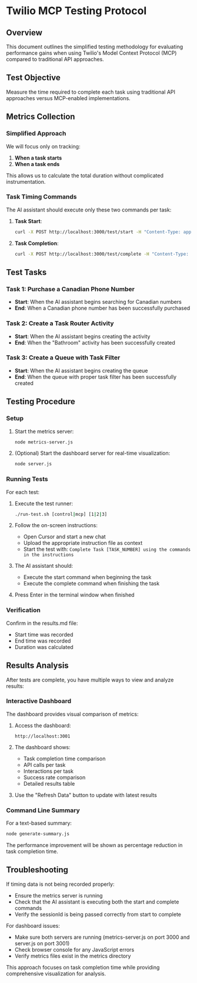 # Twilio MCP Testing Protocol

## Overview

This document outlines the simplified testing methodology for evaluating performance gains when using Twilio's Model Context Protocol (MCP) compared to traditional API approaches.

## Test Objective

Measure the time required to complete each task using traditional API approaches versus MCP-enabled implementations.

## Metrics Collection

### Simplified Approach
We will focus only on tracking:
1. **When a task starts**
2. **When a task ends**

This allows us to calculate the total duration without complicated instrumentation.

### Task Timing Commands

The AI assistant should execute only these two commands per task:

1. **Task Start**:
   ```bash
   curl -X POST http://localhost:3000/test/start -H "Content-Type: application/json" -d '{"taskId": TASK_NUMBER, "mode": "MODE"}'
   ```

2. **Task Completion**:
   ```bash
   curl -X POST http://localhost:3000/test/complete -H "Content-Type: application/json" -d '{"sessionId": "SESSION_ID", "success": true|false, "notes": "Any notes about completion"}'
   ```

## Test Tasks

### Task 1: Purchase a Canadian Phone Number
- **Start**: When the AI assistant begins searching for Canadian numbers
- **End**: When a Canadian phone number has been successfully purchased

### Task 2: Create a Task Router Activity
- **Start**: When the AI assistant begins creating the activity
- **End**: When the "Bathroom" activity has been successfully created

### Task 3: Create a Queue with Task Filter
- **Start**: When the AI assistant begins creating the queue
- **End**: When the queue with proper task filter has been successfully created

## Testing Procedure

### Setup
1. Start the metrics server:
   ```bash
   node metrics-server.js
   ```

2. (Optional) Start the dashboard server for real-time visualization:
   ```bash
   node server.js
   ```

### Running Tests
For each test:

1. Execute the test runner:
   ```bash
   ./run-test.sh [control|mcp] [1|2|3]
   ```

2. Follow the on-screen instructions:
   - Open Cursor and start a new chat
   - Upload the appropriate instruction file as context
   - Start the test with: `Complete Task [TASK_NUMBER] using the commands in the instructions`

3. The AI assistant should:
   - Execute the start command when beginning the task
   - Execute the complete command when finishing the task

4. Press Enter in the terminal window when finished

### Verification
Confirm in the results.md file:
- Start time was recorded
- End time was recorded
- Duration was calculated

## Results Analysis

After tests are complete, you have multiple ways to view and analyze results:

### Interactive Dashboard
The dashboard provides visual comparison of metrics:

1. Access the dashboard:
   ```
   http://localhost:3001
   ```

2. The dashboard shows:
   - Task completion time comparison
   - API calls per task
   - Interactions per task
   - Success rate comparison
   - Detailed results table

3. Use the "Refresh Data" button to update with latest results

### Command Line Summary
For a text-based summary:
```bash
node generate-summary.js
```

The performance improvement will be shown as percentage reduction in task completion time.

## Troubleshooting

If timing data is not being recorded properly:
- Ensure the metrics server is running
- Check that the AI assistant is executing both the start and complete commands
- Verify the sessionId is being passed correctly from start to complete

For dashboard issues:
- Make sure both servers are running (metrics-server.js on port 3000 and server.js on port 3001)
- Check browser console for any JavaScript errors
- Verify metrics files exist in the metrics directory

This approach focuses on task completion time while providing comprehensive visualization for analysis.